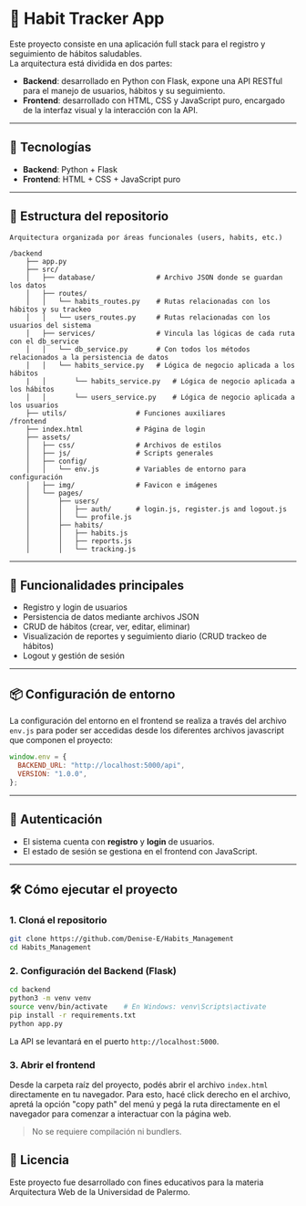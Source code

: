 # 🧠 Habit Tracker App

Este proyecto consiste en una aplicación full stack para el registro y seguimiento de hábitos saludables.  
La arquitectura está dividida en dos partes:

- **Backend**: desarrollado en Python con Flask, expone una API RESTful para el manejo de usuarios, hábitos y su seguimiento.
- **Frontend**: desarrollado con HTML, CSS y JavaScript puro, encargado de la interfaz visual y la interacción con la API.

---

## 🚀 Tecnologías

- **Backend**: Python + Flask  
- **Frontend**: HTML + CSS + JavaScript puro

---

## 📁 Estructura del repositorio

```
Arquitectura organizada por áreas funcionales (users, habits, etc.)

/backend
    ├── app.py
    ├── src/
    │   ├── database/               # Archivo JSON donde se guardan los datos
    │   ├── routes/ 
    │   │   └── habits_routes.py    # Rutas relacionadas con los hábitos y su trackeo
    │   │   └── users_routes.py     # Rutas relacionadas con los usuarios del sistema
    │   ├── services/               # Vincula las lógicas de cada ruta con el db_service
    │   │   └── db_service.py       # Con todos los métodos relacionados a la persistencia de datos
    │   │   └── habits_service.py   # Lógica de negocio aplicada a los hábitos
    |   │       └── habits_service.py   # Lógica de negocio aplicada a los hábitos
    │   │       └── users_service.py    # Lógica de negocio aplicada a los usuarios
    ├── utils/                 # Funciones auxiliares
/frontend
    ├── index.html             # Página de login
    ├── assets/
    │   ├── css/               # Archivos de estilos
    │   ├── js/                # Scripts generales
    │   ├── config/
    │   │   └── env.js         # Variables de entorno para configuración
    │   ├── img/               # Favicon e imágenes
    │   └── pages/
    │       ├── users/
    │       │   ├── auth/      # login.js, register.js and logout.js
    │       │   └── profile.js
    │       ├── habits/
    │       │   ├── habits.js
    │       │   ├── reports.js
    │       │   └── tracking.js
```

---

## 🔑 Funcionalidades principales

- Registro y login de usuarios
- Persistencia de datos mediante archivos JSON
- CRUD de hábitos (crear, ver, editar, eliminar)
- Visualización de reportes y seguimiento diario (CRUD trackeo de hábitos)
- Logout y gestión de sesión

---

## 📦 Configuración de entorno

La configuración del entorno en el frontend se realiza a través del archivo `env.js` para poder ser accedidas desde los diferentes archivos javascript que componen el proyecto:

```js
window.env = {
  BACKEND_URL: "http://localhost:5000/api",
  VERSION: "1.0.0",
};
```

---

## 🔐 Autenticación

- El sistema cuenta con **registro** y **login** de usuarios.
- El estado de sesión se gestiona en el frontend con JavaScript.

---

## 🛠️ Cómo ejecutar el proyecto

### 1. Cloná el repositorio

```bash
git clone https://github.com/Denise-E/Habits_Management
cd Habits_Management
```

### 2. Configuración del Backend (Flask)

```bash
cd backend
python3 -m venv venv
source venv/bin/activate    # En Windows: venv\Scripts\activate
pip install -r requirements.txt
python app.py
```

La API se levantará en el puerto `http://localhost:5000`.

### 3. Abrir el frontend

Desde la carpeta raíz del proyecto, podés abrir el archivo `index.html` directamente en tu navegador. Para esto, hacé click derecho en el archivo, apretá la opción "copy path" del menú y pegá la ruta directamente en el navegador para comenzar a interactuar con la página web.

> No se requiere compilación ni bundlers.


## 📄 Licencia

Este proyecto fue desarrollado con fines educativos para la materia Arquitectura Web de la Universidad de Palermo.
